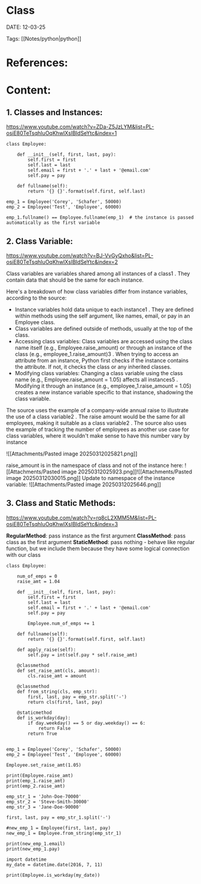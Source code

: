 
# Class


DATE:  12-03-25


Tags: [[Notes/python|python]]

# References:



# Content:

## 1. Classes and Instances:
https://www.youtube.com/watch?v=ZDa-Z5JzLYM&list=PL-osiE80TeTsqhIuOqKhwlXsIBIdSeYtc&index=1


```
class Employee:

    def __init__(self, first, last, pay):
        self.first = first
        self.last = last
        self.email = first + '.' + last + '@email.com'
        self.pay = pay

    def fullname(self):
        return '{} {}'.format(self.first, self.last)

emp_1 = Employee('Corey', 'Schafer', 50000)
emp_2 = Employee('Test', 'Employee', 60000)

emp_1.fullname() == Employee.fullname(emp_1)  # the instance is passed automatically as the first variable

```
## 2. Class Variable:
https://www.youtube.com/watch?v=BJ-VvGyQxho&list=PL-osiE80TeTsqhIuOqKhwlXsIBIdSeYtc&index=2

Class variables are variables shared among all instances of a class1 . They contain data that should be the same for each instance.

Here's a breakdown of how class variables differ from instance variables, according to the source:
- Instance variables hold data unique to each instance1 . They are defined within methods using the self argument, like names, email, or pay in an Employee class.
- Class variables are defined outside of methods, usually at the top of the class.
- Accessing class variables: Class variables are accessed using the class name itself (e.g., Employee.raise_amount) or through an instance of the class (e.g., employee_1.raise_amount)3 . When trying to access an attribute from an instance, Python first checks if the instance contains the attribute. If not, it checks the class or any inherited classes.
- Modifying class variables: Changing a class variable using the class name (e.g., Employee.raise_amount = 1.05) affects all instances5 . Modifying it through an instance (e.g., employee_1.raise_amount = 1.05) creates a new instance variable specific to that instance, shadowing the class variable.

The source uses the example of a company-wide annual raise to illustrate the use of a class variable2 . The raise amount would be the same for all employees, making it suitable as a class variable2 . The source also uses the example of tracking the number of employees as another use case for class variables, where it wouldn't make sense to have this number vary by instance

![[Attachments/Pasted image 20250312025821.png]]

raise_amount is in the namespace of class and not of the instance here:
![[Attachments/Pasted image 20250312025923.png]]![[Attachments/Pasted image 20250312030015.png]]
Update to namespace of the instance variable:
![[Attachments/Pasted image 20250312025646.png]]


## 3. Class and Static Methods:

https://www.youtube.com/watch?v=rq8cL2XMM5M&list=PL-osiE80TeTsqhIuOqKhwlXsIBIdSeYtc&index=3

**RegularMethod**: pass instance as the first argument
**ClassMethod**: pass class as the first argument
**StaticMethod**: pass nothing - behave like regular function, but we include them because they have some logical connection with our class
```
class Employee:

    num_of_emps = 0
    raise_amt = 1.04

    def __init__(self, first, last, pay):
        self.first = first
        self.last = last
        self.email = first + '.' + last + '@email.com'
        self.pay = pay

        Employee.num_of_emps += 1

    def fullname(self):
        return '{} {}'.format(self.first, self.last)

    def apply_raise(self):
        self.pay = int(self.pay * self.raise_amt)

    @classmethod
    def set_raise_amt(cls, amount):
        cls.raise_amt = amount

    @classmethod
    def from_string(cls, emp_str):
        first, last, pay = emp_str.split('-')
        return cls(first, last, pay)

    @staticmethod
    def is_workday(day):
        if day.weekday() == 5 or day.weekday() == 6:
            return False
        return True


emp_1 = Employee('Corey', 'Schafer', 50000)
emp_2 = Employee('Test', 'Employee', 60000)

Employee.set_raise_amt(1.05)

print(Employee.raise_amt)
print(emp_1.raise_amt)
print(emp_2.raise_amt)

emp_str_1 = 'John-Doe-70000'
emp_str_2 = 'Steve-Smith-30000'
emp_str_3 = 'Jane-Doe-90000'

first, last, pay = emp_str_1.split('-')

#new_emp_1 = Employee(first, last, pay)
new_emp_1 = Employee.from_string(emp_str_1)

print(new_emp_1.email)
print(new_emp_1.pay)

import datetime
my_date = datetime.date(2016, 7, 11)

print(Employee.is_workday(my_date))
```